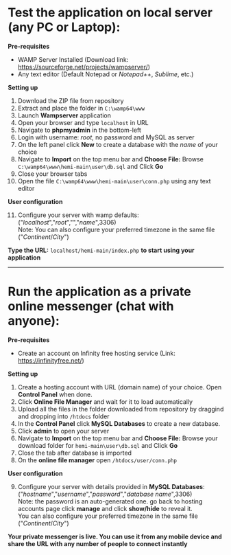# Test the application on local server (any PC or Laptop):

**Pre-requisites**

* WAMP Server Installed (Download link: https://sourceforge.net/projects/wampserver/)
* Any text editor (Default Notepad or *Notepad++*, *Sublime*, etc.)

**Setting up**

1. Download the ZIP file from repository
2. Extract and place the folder in `C:\wamp64\www`
3. Launch **Wampserver** application
4. Open your browser and type `localhost` in URL 
5. Navigate to **phpmyadmin** in the bottom-left
6. Login with username: *root*, no password and MySQL as server
7. On the left panel click **New** to create a database with the *name* of your choice  
8. Navigate to **Import** on the top menu bar and **Choose File:** Browse `C:\wamp64\www\hemi-main\user\db.sql` and Click **Go** 
9. Close your browser tabs
10. Open the file `C:\wamp64\www\hemi-main\user\conn.php` using any text editor

**User configuration**

11. Configure your server with wamp defaults: ("*localhost*","*root*","","*name*",3306) <br>
Note: You can also configure your preferred timezone in the same file ("*Continent*/*City*")

**Type the URL:** `localhost/hemi-main/index.php` **to start using your application** 

---

# Run the application as a private online messenger (chat with anyone):

**Pre-requisites**

* Create an account on Infinity free hosting service (Link: https://infinityfree.net/)

**Setting up**

1. Create a hosting account with URL (domain name) of your choice. Open **Control Panel** when done.
2. Click **Online File Manager** and wait for it to load automatically
3. Upload all the files in the folder downloaded from repository by draggind and dropping into `/htdocs` folder
4. In the **Control Panel** click **MySQL Databases** to create a new database. 
5. Click **admin** to open your server
5. Navigate to **Import** on the top menu bar and **Choose File:** Browse your download folder for `hemi-main\user\db.sql` and Click **Go** 
6. Close the tab after database is imported
7. On the **online file manager** open `/htdocs/user/conn.php`

**User configuration**

9. Configure your server with details provided in **MySQL Databases**: ("*hostname*","*username*","*password*","*database name*",3306) <br> 
   Note: the password is an auto-generated one. go back to hosting accounts page click **manage** and click **show/hide** to reveal it.<br>
   You can also configure your preferred timezone in the same file ("*Continent*/*City*")

**Your private messenger is live. You can use it from any mobile device and share the URL with any number of people to connect instantly**
